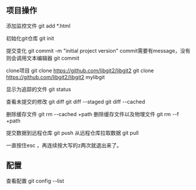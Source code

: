 ## 项目操作
添加监控文件
git add *.html

初始化git仓库
git init 

提交变化
git commit -m "initial project version"
commit需要有message，没有则会调用文本编辑器
git commit

clone项目
git clone https://github.com/libgit2/libgit2 
git clone https://github.com/libgit2/libgit2 mylibgit

显示为追踪的文件
git status

查看未提交的修改
git diff
git diff --staged
git diff --cached

删除缓存文件
git rm --cached +path
删除缓存文件以及物理文件
git rm --f +path

提交数据到远程仓库
git push
从远程仓库拉取数据
git pull

一直按住esc ，再连续按大写的z两次就退出来了。

## 配置

查看配置
git config --list